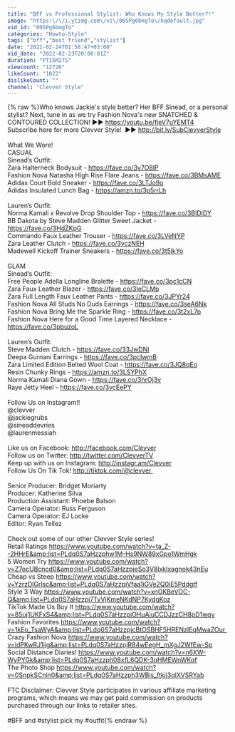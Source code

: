```yaml
---
title: "BFF vs Professional Stylist: Who Knows My Style Better?!"
image: "https:\/\/i.ytimg.com\/vi\/00SPg6bmgTo\/hqdefault.jpg"
vid_id: "00SPg6bmgTo"
categories: "Howto-Style"
tags: ["bff","best friend","stylist"]
date: "2022-02-24T01:58:47+03:00"
vid_date: "2022-02-23T20:00:01Z"
duration: "PT15M27S"
viewcount: "12726"
likeCount: "1022"
dislikeCount: ""
channel: "Clevver Style"
---
```

{% raw %}Who knows Jackie's style better? Her BFF Sinead, or a personal stylist? Next, tune in as we try Fashion Nova's new SNATCHED &amp; CONTOURED COLLECTION! ►► <a rel="nofollow" target="blank" href="https://youtu.be/fjeV7uYEMT4">https://youtu.be/fjeV7uYEMT4</a><br />Subscribe here for more Clevver Style!  ►► <a rel="nofollow" target="blank" href="http://bit.ly/SubClevverStyle">http://bit.ly/SubClevverStyle</a><br /><br />What We Wore!<br />CASUAL<br />Sinead’s Outfit:<br />Zara Halterneck Bodysuit - <a rel="nofollow" target="blank" href="https://fave.co/3v7O8lP">https://fave.co/3v7O8lP</a><br />Fashion Nova Natasha High Rise Flare Jeans - <a rel="nofollow" target="blank" href="https://fave.co/3BMsAME">https://fave.co/3BMsAME</a><br />Adidas Court Bold Sneaker - <a rel="nofollow" target="blank" href="https://fave.co/3LTJo9o">https://fave.co/3LTJo9o</a><br />Adidas Insulated Lunch Bag - <a rel="nofollow" target="blank" href="https://amzn.to/3p5rrLh">https://amzn.to/3p5rrLh</a><br /><br />Lauren’s Outfit:<br />Norma Kamali x Revolve Drop Shoulder Top - <a rel="nofollow" target="blank" href="https://fave.co/3BIDiDY">https://fave.co/3BIDiDY</a><br />BB Dakota by Steve Madden Glitter Sweet Jacket - <a rel="nofollow" target="blank" href="https://fave.co/3HdZKpG">https://fave.co/3HdZKpG</a><br />Commando Faux Leather Trouser - <a rel="nofollow" target="blank" href="https://fave.co/3LVeNYP">https://fave.co/3LVeNYP</a><br />Zara Leather Clutch - <a rel="nofollow" target="blank" href="https://fave.co/3vczNEH">https://fave.co/3vczNEH</a><br />Madewell Kickoff Trainer Sneakers - <a rel="nofollow" target="blank" href="https://fave.co/3t5lkYo">https://fave.co/3t5lkYo</a><br /><br />GLAM<br />Sinead’s Outfit:<br />Free People Adella Longline Bralette - <a rel="nofollow" target="blank" href="https://fave.co/3pc1cCN">https://fave.co/3pc1cCN</a><br />Zara Faux Leather Blazer - <a rel="nofollow" target="blank" href="https://fave.co/3IeCLMp">https://fave.co/3IeCLMp</a><br />Zara Full Length Faux Leather Pants - <a rel="nofollow" target="blank" href="https://fave.co/3JPYr24">https://fave.co/3JPYr24</a><br />Fashion Nova All Studs No Duds Earrings - <a rel="nofollow" target="blank" href="https://fave.co/3seA6Nk">https://fave.co/3seA6Nk</a><br />Fashion Nova Bring Me the Sparkle Ring - <a rel="nofollow" target="blank" href="https://fave.co/3t2xL7p">https://fave.co/3t2xL7p</a><br />Fashion Nova Here for a Good Time Layered Necklace - <a rel="nofollow" target="blank" href="https://fave.co/3pbuzoL">https://fave.co/3pbuzoL</a><br /><br />Lauren’s Outfit:<br />Steve Madden Clutch - <a rel="nofollow" target="blank" href="https://fave.co/33JwDNi">https://fave.co/33JwDNi</a><br />Deepa Gurnani Earrings - <a rel="nofollow" target="blank" href="https://fave.co/3pcIwmB">https://fave.co/3pcIwmB</a><br />Zara Limited Edition Belted Wool Coat - <a rel="nofollow" target="blank" href="https://fave.co/3JQ8qEo">https://fave.co/3JQ8qEo</a><br />Resin Chunky Rings - <a rel="nofollow" target="blank" href="https://amzn.to/3LSYPhX">https://amzn.to/3LSYPhX</a><br />Norma Kamali Diana Gown - <a rel="nofollow" target="blank" href="https://fave.co/3hrOj3v">https://fave.co/3hrOj3v</a><br />Raye Jetty Heel - <a rel="nofollow" target="blank" href="https://fave.co/3vcEePY">https://fave.co/3vcEePY</a><br /><br />Follow Us on Instagram!! <br />@clevver<br />@jackiegrubs<br />@sineaddevries<br />@laurenmessiah<br /><br />Like us on Facebook: <a rel="nofollow" target="blank" href="http://facebook.com/Clevver">http://facebook.com/Clevver</a><br />Follow us on Twitter: <a rel="nofollow" target="blank" href="http://twitter.com/ClevverTV">http://twitter.com/ClevverTV</a><br />Keep up with us on Instagram: <a rel="nofollow" target="blank" href="http://instagr.am/Clevver">http://instagr.am/Clevver</a><br />Follow Us On Tik Tok! <a rel="nofollow" target="blank" href="http://tiktok.com/@clevver ">http://tiktok.com/@clevver </a><br /><br />Senior Producer: Bridget Moriarty<br />Producer: Katherine Silva<br />Production Assistant: Phoebe Balson<br />Camera Operator: Russ Ferguson <br />Camera Operator: EJ Locke<br />Editor: Ryan Tellez<br /><br />Check out some of our other Clevver Style series! <br />Retail Ratings <a rel="nofollow" target="blank" href="https://www.youtube.com/watch?v=ta_Z--2HHrE&amp;list=PLdq0S7aHzzphw1M-Hs9NW89xGpo1WmHgk">https://www.youtube.com/watch?v=ta_Z--2HHrE&amp;list=PLdq0S7aHzzphw1M-Hs9NW89xGpo1WmHgk</a><br />5 Women Try <a rel="nofollow" target="blank" href="https://www.youtube.com/watch?v=Z7ocUBcncd0&amp;list=PLdq0S7aHzzpjeSo3V8lxkIxagnok43nEu">https://www.youtube.com/watch?v=Z7ocUBcncd0&amp;list=PLdq0S7aHzzpjeSo3V8lxkIxagnok43nEu</a><br />Cheap vs Steep <a rel="nofollow" target="blank" href="https://www.youtube.com/watch?v=YzrzDlGrlsc&amp;list=PLdq0S7aHzzpiVfaa1iGVe2Q0iE5Pddgtf">https://www.youtube.com/watch?v=YzrzDlGrlsc&amp;list=PLdq0S7aHzzpiVfaa1iGVe2Q0iE5Pddgtf</a><br />Style 3 Way <a rel="nofollow" target="blank" href="https://www.youtube.com/watch?v=xnGKBeVOC-Q&amp;list=PLdq0S7aHzzpj7TvVjKmeNKdNP7KydgKoz">https://www.youtube.com/watch?v=xnGKBeVOC-Q&amp;list=PLdq0S7aHzzpj7TvVjKmeNKdNP7KydgKoz</a><br />TikTok Made Us Buy It <a rel="nofollow" target="blank" href="https://www.youtube.com/watch?v=85uj1UKFxS4&amp;list=PLdq0S7aHzzpiOHuAiuCCDJzzCH8pD1wqv">https://www.youtube.com/watch?v=85uj1UKFxS4&amp;list=PLdq0S7aHzzpiOHuAiuCCDJzzCH8pD1wqv</a><br />Fashion Favorites <a rel="nofollow" target="blank" href="https://www.youtube.com/watch?v=1kEo_TsaWyA&amp;list=PLdq0S7aHzzpjcBtOSBHF5HRENzIEqMwaZOur ">https://www.youtube.com/watch?v=1kEo_TsaWyA&amp;list=PLdq0S7aHzzpjcBtOSBHF5HRENzIEqMwaZOur </a> <br />Crazy Fashion Nova <a rel="nofollow" target="blank" href="https://www.youtube.com/watch?v=idPKwRJ1jig&amp;list=PLdq0S7aHzzpjR84wEegH_mXgJ2WfEw-Sp">https://www.youtube.com/watch?v=idPKwRJ1jig&amp;list=PLdq0S7aHzzpjR84wEegH_mXgJ2WfEw-Sp</a><br />Social Distance Diaries! <a rel="nofollow" target="blank" href="https://www.youtube.com/watch?v=n6XW-WyPYGk&amp;list=PLdq0S7aHzzph08xfL6QDK-3qHMEWnWKqf">https://www.youtube.com/watch?v=n6XW-WyPYGk&amp;list=PLdq0S7aHzzph08xfL6QDK-3qHMEWnWKqf</a> <br />The Photo Shop <a rel="nofollow" target="blank" href="https://www.youtube.com/watch?v=0SnpkSCnin0&amp;list=PLdq0S7aHzzph3WBis_ftkjj3qlXVSRYab">https://www.youtube.com/watch?v=0SnpkSCnin0&amp;list=PLdq0S7aHzzph3WBis_ftkjj3qlXVSRYab</a><br /><br />FTC Disclaimer: Clevver Style participates in various affiliate marketing programs, which means we may get paid commission on products purchased through our links to retailer sites. <br /><br />#BFF and #stylist pick my #outfit{% endraw %}
